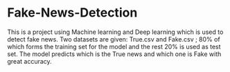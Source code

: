# Fake-News-Detection
This is a project using Machine learning and Deep learning which is used to detect fake news.
Two datasets are given: True.csv and Fake.csv ; 80% of which forms the training set for the model and the rest 20% is used as test set.
The model predicts which is the True news and which one is Fake with great accuracy.
